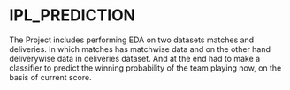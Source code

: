 # IPL_PREDICTION 

The Project includes performing EDA on two datasets matches and deliveries. 
In which matches has matchwise data and on the other hand deliverywise data in deliveries dataset. 
And at the end had to make a classifier to predict the winning probability of the  team playing now, on the 
basis of current score. 
